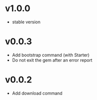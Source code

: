 # v1.0.0

* stable version

# v0.0.3

* Add bootstrap command (with Starter)
* Do not exit the gem after an error report

# v0.0.2

* Add download command
